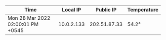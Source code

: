 | Time     | Local IP | Public IP | Temperature |
| ----------- | ----------- | ----------- | ----------- |
| Mon 28 Mar 2022 02:00:01 PM +0545      | 10.0.2.133     | 202.51.87.33  | 54.2° |
